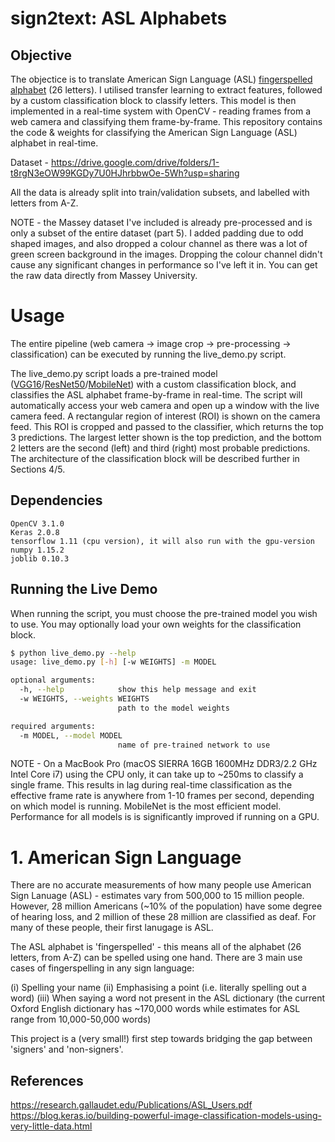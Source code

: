 # sign2text: ASL Alphabets
## Objective 
The objectice is to translate American Sign Language (ASL) [fingerspelled alphabet](http://lifeprint.com/asl101/topics/wallpaper1.htm) (26 letters). I utilised transfer learning to extract features, followed by a custom classification block to classify letters. This model is then implemented in a real-time system with OpenCV - reading frames from a web camera and classifying them frame-by-frame. This repository contains the code & weights for classifying the American Sign Language (ASL) alphabet in real-time.

Dataset - https://drive.google.com/drive/folders/1-t8rgN3eOW99KGDy7U0HJhrbbwOe-5Wh?usp=sharing

All the data is already split into train/validation subsets, and labelled with letters from A-Z. 

NOTE - the Massey dataset I've included is already pre-processed and is only a subset of the entire dataset (part 5). I added padding due to odd shaped images, and also dropped a colour channel as there was a lot of green screen background in the images. Dropping the colour channel didn't cause any significant changes in performance so I've left it in. You can get the raw data directly from Massey University.

# Usage 

The entire pipeline (web camera -> image crop -> pre-processing -> classification) can be executed by running the live_demo.py script.

The live_demo.py script loads a pre-trained model ([VGG16](https://keras.io/applications/#vgg16)/[ResNet50](https://keras.io/applications/#resnet50)/[MobileNet](https://keras.io/applications/#mobilenet)) with a custom classification block, and classifies the ASL alphabet frame-by-frame in real-time. The script will automatically access your web camera and open up a window with the live camera feed. A rectangular region of interest (ROI) is shown on the camera feed. This ROI is cropped and passed to the classifier, which returns the top 3 predictions. The largest letter shown is the top prediction, and the bottom 2 letters are the second (left) and third (right) most probable predictions. The architecture of the classification block will be described further in Sections 4/5.

## Dependencies
```
OpenCV 3.1.0
Keras 2.0.8
tensorflow 1.11 (cpu version), it will also run with the gpu-version
numpy 1.15.2
joblib 0.10.3
```

## Running the Live Demo
   
When running the script, you must choose the pre-trained  model you wish to use. You may optionally load your own weights for the classification block. 

```bash
$ python live_demo.py --help
usage: live_demo.py [-h] [-w WEIGHTS] -m MODEL

optional arguments:
  -h, --help            show this help message and exit
  -w WEIGHTS, --weights WEIGHTS
                        path to the model weights

required arguments:
  -m MODEL, --model MODEL
                        name of pre-trained network to use
```

NOTE - On a MacBook Pro (macOS SIERRA 16GB 1600MHz DDR3/2.2 GHz Intel Core i7) using the CPU only, it can take up to ~250ms to classify a single frame. This results in lag during real-time classification as the effective frame rate is anywhere from 1-10 frames per second,  depending on which model is running. MobileNet is the most efficient model. Performance for all models is is significantly improved if running on a GPU. 

# 1. American Sign Language

There are no accurate measurements of how many people use American Sign Lanuage (ASL) - estimates vary from 500,000 to 15 million people. However, 28 million Americans (~10% of the population) have some degree of hearing loss, and 2 million of these 28 million are classified as deaf. For many of these people, their first lanugage is ASL.

The ASL alphabet is 'fingerspelled' - this means all of the alphabet (26 letters, from A-Z) can be spelled using one hand. There are 3 main use cases of fingerspelling in any sign language: 

(i) Spelling your name
(ii) Emphasising a point (i.e. literally spelling out a word)
(iii) When saying a word not present in the ASL dictionary (the current Oxford English dictionary has ~170,000 words while estimates for ASL range from 10,000-50,000 words)

This project is a (very small!) first step towards bridging the gap between 'signers' and 'non-signers'.

## References
https://research.gallaudet.edu/Publications/ASL_Users.pdf
https://blog.keras.io/building-powerful-image-classification-models-using-very-little-data.html

